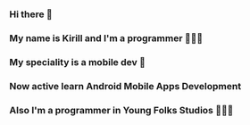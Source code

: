 ### Hi there 👋
### My name is Kirill and I'm a programmer 🧑🏻‍💻
### My speciality is a mobile dev 📱
### Now active learn Android Mobile Apps Development
### Also I'm a programmer in Young Folks Studios 🧑🏻‍💻

